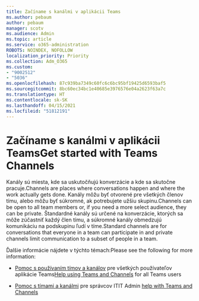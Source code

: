 ```yaml
---
title: Začíname s kanálmi v aplikácii Teams
ms.author: pebaum
author: pebaum
manager: scotv
ms.audience: Admin
ms.topic: article
ms.service: o365-administration
ROBOTS: NOINDEX, NOFOLLOW
localization_priority: Priority
ms.collection: Adm_O365
ms.custom:
- "9002512"
- "5036"
ms.openlocfilehash: 87c939ba7349c60fc6c6bc95bf19425d6593baf5
ms.sourcegitcommit: 8bc60ec34bc1e40685e3976576e04a2623f63a7c
ms.translationtype: HT
ms.contentlocale: sk-SK
ms.lasthandoff: 04/15/2021
ms.locfileid: "51812191"
---
```

# <a name="get-started-with-teams-channels"></a><span data-ttu-id="10154-102">Začíname s kanálmi v aplikácii Teams</span><span class="sxs-lookup"><span data-stu-id="10154-102">Get started with Teams Channels</span></span>

<span data-ttu-id="10154-103">Kanály sú miesta, kde sa uskutočňujú konverzácie a kde sa skutočne pracuje.</span><span class="sxs-lookup"><span data-stu-id="10154-103">Channels are places where conversations happen and where the work actually gets done.</span></span> <span data-ttu-id="10154-104">Kanály môžu byť otvorené pre všetkých členov tímu, alebo môžu byť súkromné, ak potrebujete užšiu skupinu.</span><span class="sxs-lookup"><span data-stu-id="10154-104">Channels can be open to all team members or, if you need a more select audience, they can be private.</span></span> <span data-ttu-id="10154-105">Štandardné kanály sú určené na konverzácie, ktorých sa môže zúčastniť každý člen tímu, a súkromné kanály obmedzujú komunikáciu na podskupinu ľudí v tíme.</span><span class="sxs-lookup"><span data-stu-id="10154-105">Standard channels are for conversations that everyone in a team can participate in and private channels limit communication to a subset of people in a team.</span></span>

<span data-ttu-id="10154-106">Ďalšie informácie nájdete v týchto témach:</span><span class="sxs-lookup"><span data-stu-id="10154-106">Please see the following for more information:</span></span>

- <span data-ttu-id="10154-107">[Pomoc s používaním tímov a kanálov](https://support.office.com/article/teams-and-channels-df38ae23-8f85-46d3-b071-cb11b9de5499) pre všetkých používateľov aplikácie Teams</span><span class="sxs-lookup"><span data-stu-id="10154-107">[Help using Teams and Channels](https://support.office.com/article/teams-and-channels-df38ae23-8f85-46d3-b071-cb11b9de5499) for all Teams users</span></span>

- <span data-ttu-id="10154-108">[Pomoc s tímami a kanálmi](https://docs.microsoft.com/microsoftteams/teams-channels-overview) pre správcov IT</span><span class="sxs-lookup"><span data-stu-id="10154-108">IT Admin [help with Teams and Channels](https://docs.microsoft.com/microsoftteams/teams-channels-overview)</span></span> 
